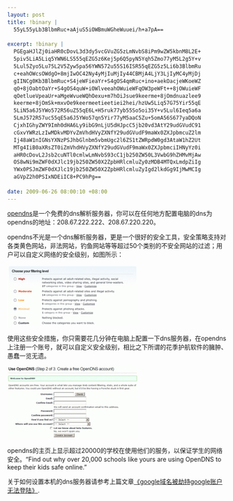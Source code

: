 ```yaml
--- 
layout: post
title: !binary |
  55yL55yLb3BlbmRuc+aAjuS5iOWBmuWGheWuuei/h+a7pA==

excerpt: !binary |
  PGEgaHJlZj0iaHR0cDovL3d3dy5vcGVuZG5zLmNvbS8iPm9wZW5kbnM8L2E+
  5piv5LiA5Liq5YWN6LS555qEZG5z6Kej5p6Q5pyN5Yqh5Zmo77yM5L2g5Y+v
  5Lul5Zyo5Lu75L2V5Zyw5pa56YWN572u55S16ISR55qEZG5z5Li6b3BlbmRu
  c+eahOWcsOWdgO+8mjIwOC42Ny4yMjIuMjIy44CBMjA4LjY3LjIyMC4yMjDj
  gIINCg0Kb3BlbmRuc+S4jeWFieaYr+S4gOS4qmRuc+ino+aekOacjeWKoeWZ
  qO+8jOabtOaYr+S4gOS4quW+iOWlveeahOWuieWFqOW3peWFt++8jOWuieWF
  qOetlueVpeaUr+aMgeWvueWQhOexu+m7hOiJsue9keerme+8jOmdnuazlee9
  keerme+8jOmSk+mxvOe9keermeetieetiei2hei/hzUw5Liq57G75Yir55qE
  5LiN5a6J5YWo572R56uZ55qE6L+H5ruk77yb55So5oi35Y+v5Lul6Ieq5a6a
  5LmJ572R57uc55qE5a6J5YWo57qn5Yir77yM5aaC5Zu+5omA56S677yaDQoN
  CjxhIGhyZWY9Imh0dHA6Ly9ibG9nLjU5dHJpcC5jb20vd3AtY29udGVudC91
  cGxvYWRzLzIwMDkvMDYvZmVhdHVyZXNfY29udGVudF9maWx0ZXJpbmcuZ2lm
  Ij48aW1nIGNsYXNzPSJhbGlnbm5vbmUgc2l6ZS1tZWRpdW0gd3AtaW1hZ2Ut
  MTg4IiB0aXRsZT0iZmVhdHVyZXNfY29udGVudF9maWx0ZXJpbmciIHNyYz0i
  aHR0cDovL2Jsb2cuNTl0cmlwLmNvbS93cC1jb250ZW50L3VwbG9hZHMvMjAw
  OS8wNi9mZWF0dXJlc19jb250ZW50X2ZpbHRlcmluZy0zMDB4MTQxLmdpZiIg
  YWx0PSJmZWF0dXJlc19jb250ZW50X2ZpbHRlcmluZyIgd2lkdGg9IjMwMCIg
  aGVpZ2h0PSIxNDEiIC8+PC9hPg==

date: 2009-06-26 08:00:10 +08:00
---
```

<a href="http://www.opendns.com/">opendns</a>是一个免费的dns解析服务器，你可以在任何地方配置电脑的dns为opendns的地址：208.67.222.222、208.67.220.220。

opendns不光是一个dns解析服务器，更是一个很好的安全工具，安全策略支持对各类黄色网站，非法网站，钓鱼网站等等超过50个类别的不安全网站的过滤；用户可以自定义网络的安全级别，如图所示：

<a href="/assets/uploads/2009/06/features_content_filtering.gif"><img class="alignnone size-medium wp-image-188" title="features_content_filtering" src="/assets/uploads/2009/06/features_content_filtering-300x141.gif" alt="features_content_filtering" width="300" height="141" /></a>
<!--more-->
使用这些安全措施，你只需要花几分钟在电脑上配置一下dns服务器，在opendns上注册一个账号，就可以自定义安全级别，相比之下所谓的花季护航软件的臃肿、愚蠢一览无遗。

<a href="/assets/uploads/2009/06/create_opendns.GIF"><img class="aligncenter size-medium wp-image-191" title="create_opendns" src="/assets/uploads/2009/06/create_opendns-300x166.GIF" alt="create_opendns" width="300" height="166" /></a>

opendns的主页上显示超过20000的学校在使用他们的服务，以保证学生的网络安全。“Find out why over 20,000 schools like yours are using OpenDNS to keep their kids safe online.”

关于如何设置本机的dns服务器请参考上篇文章<a href="../archives/174">《google域名被劫持google账户无法登陆》</a>.
